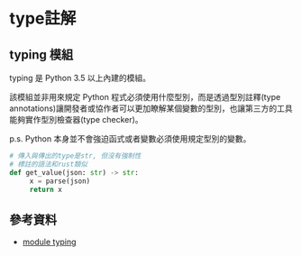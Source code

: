 # type註解

## typing 模組&#x20;

typing 是 Python 3.5 以上內建的模組。

該模組並非用來規定 Python 程式必須使用什麼型別，而是透過型別註釋(type annotations)讓開發者或協作者可以更加瞭解某個變數的型別，也讓第三方的工具能夠實作型別檢查器(type checker)。

p.s. Python 本身並不會強迫函式或者變數必須使用規定型別的變數。

```python
# 傳入與傳出的type是str, 但沒有強制性
# 標註的語法和rust類似
def get_value(json: str) -> str:
     x = parse(json)
     return x
```

## 參考資料

* [module typing](https://docs.python.org/zh-tw/3/library/typing.html#module-typing)
